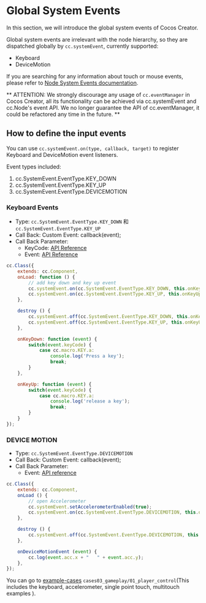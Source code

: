 # Global System Events

In this section, we will introduce the global system events of Cocos Creator.

Global system events are irrelevant with the node hierarchy, so they are dispatched globally by `cc.systemEvent`, currently supported:

- Keyboard
- DeviceMotion

If you are searching for any information about touch or mouse events, please refer to [Node System Events documentation](./internal-events.md).

** ATTENTION: We strongly discourage any usage of `cc.eventManager` in Cocos Creator, all its functionality can be achieved via
cc.systemEvent and cc.Node's event API. We no longer guarantee the API of cc.eventManager, it could be refactored any time in the future. **

## How to define the input events

You can use `cc.systemEvent.on(type, callback, target)` to register Keyboard and DeviceMotion event listeners.

Event types included:

1. cc.SystemEvent.EventType.KEY_DOWN
2. cc.SystemEvent.EventType.KEY_UP
3. cc.SystemEvent.EventType.DEVICEMOTION

### Keyboard Events

- Type: `cc.SystemEvent.EventType.KEY_DOWN` 和 `cc.SystemEvent.EventType.KEY_UP`
- Call Back: Custom Event: callback(event);
- Call Back Parameter:
    - KeyCode: [API Reference](http://docs.cocos2d-x.org/api-ref/creator/v1.5/enums/KEY.html)
    - Event: [API Reference](http://docs.cocos2d-x.org/api-ref/creator/v1.5/classes/Event.html)

```js
cc.Class({
    extends: cc.Component,
    onLoad: function () {
        // add key down and key up event
        cc.systemEvent.on(cc.SystemEvent.EventType.KEY_DOWN, this.onKeyDown, this);
        cc.systemEvent.on(cc.SystemEvent.EventType.KEY_UP, this.onKeyUp, this);
    },

    destroy () {
        cc.systemEvent.off(cc.SystemEvent.EventType.KEY_DOWN, this.onKeyDown, this);
        cc.systemEvent.off(cc.SystemEvent.EventType.KEY_UP, this.onKeyUp, this);
    },

    onKeyDown: function (event) {
        switch(event.keyCode) {
            case cc.macro.KEY.a:
                console.log('Press a key');
                break;
        }
    },

    onKeyUp: function (event) {
        switch(event.keyCode) {
            case cc.macro.KEY.a:
                console.log('release a key');
                break;
        }
    }
});
```

### DEVICE MOTION

- Type: `cc.SystemEvent.EventType.DEVICEMOTION`
- Call Back: Custom Event: callback(event);
- Call Back Parameter:
    - Event: [API reference](../../../api/en/classes/Event.html)

```js
cc.Class({
    extends: cc.Component,
    onLoad () {
        // open Accelerometer
        cc.systemEvent.setAccelerometerEnabled(true);
        cc.systemEvent.on(cc.SystemEvent.EventType.DEVICEMOTION, this.onDeviceMotionEvent, this);
    },

    destroy () {
        cc.systemEvent.off(cc.SystemEvent.EventType.DEVICEMOTION, this.onDeviceMotionEvent, this);
    },

    onDeviceMotionEvent (event) {
        cc.log(event.acc.x + "   " + event.acc.y);
    },
});
```

You can go to [example-cases](https://github.com/cocos-creator/example-cases) `cases03_gameplay/01_player_control`(This includes the keyboard, accelerometer, single point touch, multitouch examples
).

